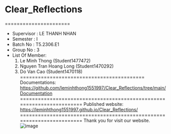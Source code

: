 # Clear_Reflections
======================
+ Supervisor		: LE THANH NHAN
+ Semester		: I	
+ Batch No		: T5.2306.E1
+ Group No		: 3
+ List Of Member:
	1. Le Minh Thong  	(Student1477472)
	2. Nguyen Tran Hoang Long	(Student1470292)
	3. Do Van Cao 	(Student1470118)	
==========================================
Documentations: https://github.com/leminhthong1551997/Clear_Reflections/tree/main/Documentation
======================================================================
Published website: https://leminhthong1551997.github.io/Clear_Reflections/
======================================================================
Thank you for visit our website.
![image](https://github.com/leminhthong1551997/Clear_Reflections/assets/116416757/046e82ae-f55d-4815-9004-4cf0d06378bf)
